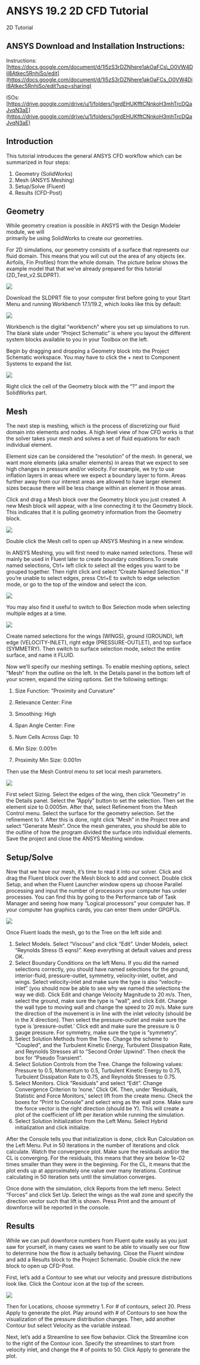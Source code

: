 # ANSYS 19.2 2D CFD Tutorial

2D Tutorial

## ANSYS Download and Installation Instructions:

Instructions: [https://docs.google.com/document/d/1l5zS3rDZNhere1akOaFCs\_O0VW4Dil8Atkec5RnhjSo/edit](https://docs.google.com/document/d/1l5zS3rDZNhere1akOaFCs_O0VW4Dil8Atkec5RnhjSo/edit?usp=sharing)

ISOs:  
[https://drive.google.com/drive/u/1/folders/1grdEHUKfftCNnkoH3mhTrcDQaJvqN3aE](https://drive.google.com/drive/u/1/folders/1grdEHUKfftCNnkoH3mhTrcDQaJvqN3aE)

## Introduction

This tutorial introduces the general ANSYS CFD workflow which can be summarized in four steps:

1. Geometry \(SolidWorks\)
2. Mesh \(ANSYS Meshing\)
3. Setup/Solve \(Fluent\)
4. Results \(CFD-Post\)

## Geometry

While geometry creation is possible in ANSYS with the Design Modeler module, we will  
primarily be using SolidWorks to create our geometries.  


For 2D simulations, our geometry consists of a surface that represents our fluid domain. This means that you will cut out the area of any objects \(ex. Airfoils, Fin Profiles\) from the whole domain. The picture below shows the example model that that we’ve already prepared for this tutorial \(2D\_Test\_v2.SLDPRT\).

![](https://lh6.googleusercontent.com/7xRn_ylqzozIauof5wuSxQPzwhycSBgpCT9JM7ShGWGWwA17wu8Y6wWqvc9dWsDrxB3Nx5MMdndVzQueWsDdo4fZOg23eUsP8jpGNfigLeQmX7D8oHjYtPPe38rzy1A-96nM08AG)

Download the SLDPRT file to your computer first before going to your Start Menu and running Workbench 17.1/19.2, which looks like this by default:

![](https://lh5.googleusercontent.com/s4lADLH5SBQ30_YUKsO6FoQKfa2DWzsOhuI0QptSSEpTpt2uYu__82tJUNLNv3axWV7tfMb58TsDWrFnlbayhNUGzleDn-0_SVKZczLenrkKjYWIRktk0Uuj2GIL-_ZB7_lPhYxj)

Workbench is the digital “workbench” where you set up simulations to run. The blank slate under “Project Schematic” is where you layout the different system blocks available to you in your Toolbox on the left.

Begin by dragging and dropping a Geometry block into the Project Schematic workspace. You may have to click the + next to Component Systems to expand the list.

![](https://lh5.googleusercontent.com/NR5nX-X8gbl7RYstfWF8wH-A2Ca7c6166LedxoeoAIaP6b3U1dZ7Hru0FOw_2gI2xKb3TiflY1KAvzNKN3SH-DTgRoV0Gij_4Jpg8jbOe3lYwXy8Cq5VYg6BVZRWf1ZRlmYk2olr)

Right click the cell of the Geometry block with the “?” and import the SolidWorks part.

## Mesh

The next step is meshing, which is the process of discretizing our fluid domain into elements and nodes. A high level view of how CFD works is that the solver takes your mesh and solves a set of fluid equations for each individual element.  


Element size can be considered the ”resolution” of the mesh. In general, we want more elements \(aka smaller elements\) in areas that we expect to see high changes in pressure and/or velocity. For example, we try to use inflation layers in areas where we expect a boundary layer to form. Areas further away from our interest areas are allowed to have larger element sizes because there will be less change within an element in those areas.  


Click and drag a Mesh block over the Geometry block you just created. A new Mesh block will appear, with a line connecting it to the Geometry block. This indicates that it is pulling geometry information from the Geometry block.

![](https://lh3.googleusercontent.com/NkOU3pr4zU9BJmdoSxetsVFcIDygy7DKh7w5i9nfKtF6tPDVsBHVrKG_4VJmjN67icUlNeIh_Isz0fCdx8yW6J9KmypPazXx6Mr1FzpDIEb8thnN1h7tcw8ubb8euMBhB2C0k3wn)

Double click the Mesh cell to open up ANSYS Meshing in a new window.  


In ANSYS Meshing, you will first need to make named selections. These will mainly be used in Fluent later to create boundary conditions.To create named selections, Ctrl+ left click to select all the edges you want to be grouped together. Then right click and select ”Create Named Selection.” If you’re unable to select edges, press Ctrl+E to switch to edge selection mode, or go to the top of the window and select the icon.

![](https://lh6.googleusercontent.com/ap8QcCEj9nZDOE9S8ED7gScl4mFRqiksDSDL16BgB499G0Jxe_SBeLh-KMr9ORIIYNjPSCZcsU-td_WJZ9kVLgtiIHLsj7dl7wQjeTYJhHOesNHMzgELpi9DeovL_EJvUfl_nKAf)

You may also find it useful to switch to Box Selection mode when selecting multiple edges at a time.

![](https://lh5.googleusercontent.com/PNuxb_oUSrwQ1S0cPkm_PMRSktct8gHqCjcqlia8AF1-wPt2bPzqWAB_0WE-9ctlZPJAGDC3tQAEdAY1Y7T98vJRRmev44rZZCSuAdjasfAGHGmSIycQdATAooN-nUXJgPnXuCgd)

Create named selections for the wings \(WINGS\), ground \(GROUND\), left edge \(VELOCITY-INLET\), right edge \(PRESSURE-OUTLET\), and top surface \(SYMMETRY\). Then switch to surface selection mode, select the entire surface, and name it FLUID.  


Now we’ll specify our meshing settings. To enable meshing options, select ”Mesh” from the outline on the left. In the Details panel in the bottom left of your screen, expand the sizing options. Set the following settings:  


1. Size Function: ”Proximity and Curvature”

2. Relevance Center: Fine

3. Smoothing: High

4. Span Angle Center: Fine

5. Num Cells Across Gap: 10

6. Min Size: 0.001m

7. Proximity Min Size: 0.001m  


Then use the Mesh Control menu to set local mesh parameters.

![](https://lh4.googleusercontent.com/4TjgYfmZ01I_mh_MHaIs1yE04ZPDc4VITHbh5h0OLcdF5l7VnuS7TGKDRt-L0sJT-QXBxZc-cVnAB-BvLmG2ryg1zTG3ugUKF88FWPRpJQGevJaFZiMoRSFhdhgM-0w5UhTOJevQ)

First select Sizing. Select the edges of the wing, then click ”Geometry” in the Details panel. Select the ”Apply” button to set the selection. Then set the element size to 0.0005m. After that, select Refinement from the Mesh Control menu. Select the surface for the geometry selection. Set the refinement to 1. After this is done, right click “Mesh” in the Project tree and select “Generate Mesh”. Once the mesh generates, you should be able to the outline of how the program divided the surface into individual elements. Save the project and close the ANSYS Meshing window.

## Setup/Solve

Now that we have our mesh, it’s time to read it into our solver. Click and drag the Fluent block over the Mesh block to add and connect. Double click Setup, and when the Fluent Launcher window opens up choose Parallel processing and input the number of processors your computer has under processes. You can find this by going to the Performance tab of Task Manager and seeing how many “Logical processors” your computer has. If your computer has graphics cards, you can enter them under GPGPUs.

![](https://lh3.googleusercontent.com/tfXiruksJLpju6FpD9fjmlB1Yr8lkCJArN0UNBeC0TCEcl_WznKw1u__SYvWXbnbVr3OCMgmwNkK5P-lBNJF9j2grU66S_JaL8EdAVeAuJZol_S7qEbzodTLlOdP13I38XACDsQQ)

Once Fluent loads the mesh, go to the Tree on the left side and:

1. Select Models. Select “Viscous” and click “Edit”. Under Models, select “Reynolds Stress \(5 eqns\)”. Keep everything at default values and press OK.
2. Select Boundary Conditions on the left Menu. If you did the named selections correctly, you should have named selections for the ground, interior-fluid, pressure-outlet, symmetry, velocity-inlet, outlet, and wings. Select velocity-inlet and make sure the type is also “velocity-inlet” \(you should now be able to see why we named the selections the way we did\). Click Edit and change Velocity Magnitude to 20 m/s. Then, select the ground, make sure the type is “wall”, and click Edit. Change the wall type to moving wall and change the speed to 20 m/s. Make sure the direction of the movement is in line with the inlet velocity \(should be in the X direction\). Then select the pressure-outlet and make sure the type is ’pressure-outlet.’ Click edit and make sure the pressure is 0 gauge pressure. For symmetry, make sure the type is “symmetry”.
3. Select Solution Methods from the Tree. Change the scheme to “Coupled”, and the Turbulent Kinetic Energy, Turbulent Dissipation Rate, and Reynolds Stresses all  to “Second Order Upwind”. Then check the box for “Pseudo Transient”.
4. Select Solution Controls from the Tree. Change the following values: Pressure to 0.5, Momentum to 0.5, Turbulent Kinetic Energy to 0.75, Turbulent Dissipation Rate to 0.75, and Reynolds Stresses to 0.75.
5. Select Monitors. Click “Residuals” and select “Edit”. Change Convergence Criterion to ’none.’ Click OK. Then, under ’Residuals, Statistic and Force Monitors,’ select lift from the create menu. Check the boxes for “Print to Console” and select wing as the wall zone. Make sure the force vector is the right direction \(should be Y\). This will create a plot of the coefficient of lift per iteration while running the simulation.
6. Select Solution Initialization from the Left Menu. Select Hybrid initialization and click initialize.

After the Console tells you that initialization is done, click Run Calculation on the Left Menu. Put in 50 iterations in the number of iterations and click calculate. Watch the convergence plot. Make sure the residuals and/or the CL is converging. For the residuals, this means that they are below 1e-02 times smaller than they were in the beginning. For the CL, it means that the plot ends up at approximately one value over many iterations. Continue calculating in 50 iteration sets until the simulation converges.

Once done with the simulation, click Reports from the left menu. Select “Forces” and click Set Up. Select the wings as the wall zone and specify the direction vector such that lift is shown. Press Print and the amount of downforce will be reported in the console.

## Results

While we can pull downforce numbers from Fluent quite easily as you just saw for yourself, in many cases we want to be able to visually see our flow to determine how the flow is actually behaving. Close the Fluent window and add a Results block to the Project Schematic. Double click the new block to open up CFD-Post.

First, let’s add a Contour to see what our velocity and pressure distributions look like. Click the Contour icon at the top of the screen.

![](https://lh3.googleusercontent.com/3vi-Fyt_VN-PJ4GBdxm6U_cRaMja8aQPJFcMU5oN1mEa7vJrtLvyiaY3_dD4YBN3SrY5sFIEj_ahRq6hDDclJ4ahEjQUi0H20X0JmqKV-8Pkqrtm0xiCbBwRz3-0Kx9ab2kkKDo2)

Then for Locations, choose symmetry 1. For \# of contours, select 20. Press Apply to generate the plot. Play around with \# of Contours to see how the visualization of the pressure distribution changes. Then, add another Contour but select Velocity as the variable instead.

Next, let’s add a Streamline to see flow behavior. Click the Streamline icon to the right of the Contour icon. Specify the streamlines to start from velocity inlet, and change the \# of points to 50. Click Apply to generate the plot.

